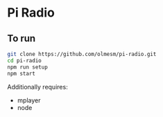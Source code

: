 # Pi Radio

## To run

```bash
git clone https://github.com/olmesm/pi-radio.git
cd pi-radio
npm run setup
npm start
```

Additionally requires:
* mplayer
* node
